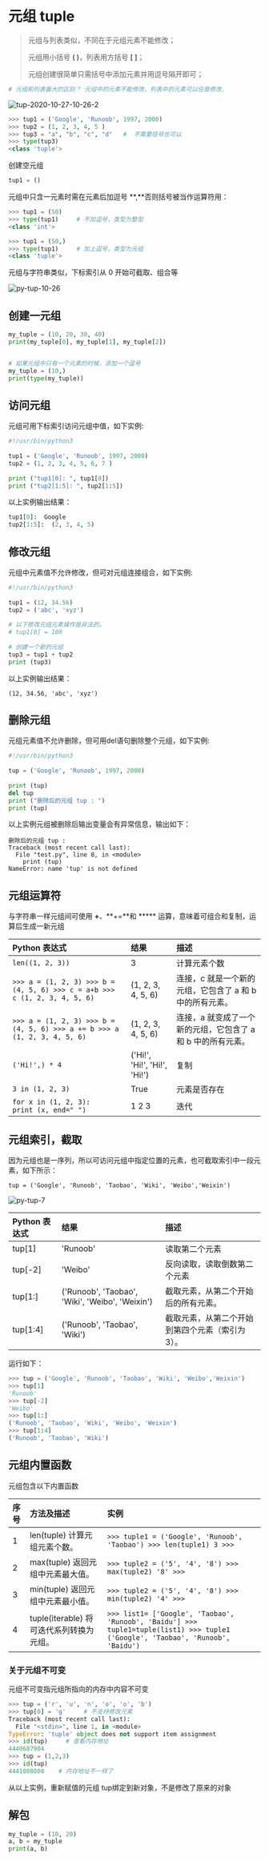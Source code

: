 # 元组 tuple

> 元组与列表类似，不同在于元组元素不能修改；
>
> 元组用小括号 **( )**，列表用方括号 **[ ]**；
>
> 元组创建很简单只需括号中添加元素并用逗号隔开即可；

~~~ bash
# 元组和列表最大的区别？ 元组中的元素不能修改，列表中的元素可以任意修改.
~~~

![tup-2020-10-27-10-26-2](D:\Note\python\基础\图片\tup-2020-10-27-10-26-2.png)



~~~ python
>>> tup1 = ('Google', 'Runoob', 1997, 2000)
>>> tup2 = (1, 2, 3, 4, 5 )
>>> tup3 = "a", "b", "c", "d"   #  不需要括号也可以
>>> type(tup3)
<class 'tuple'>
~~~



创建空元组

```python
tup1 = ()
```



元组中只含一元素时需在元素后加逗号 **,**否则括号被当作运算符用：

~~~ python
>>> tup1 = (50)
>>> type(tup1)     # 不加逗号，类型为整型
<class 'int'>

>>> tup1 = (50,)
>>> type(tup1)     # 加上逗号，类型为元组
<class 'tuple'>
~~~



元组与字符串类似，下标索引从 0 开始可截取、组合等

![py-tup-10-26](D:\Note\python\基础\图片\py-tup-10-26.png)



## 创建一元组

~~~ python
my_tuple = (10, 20, 30, 40)
print(my_tuple[0], my_tuple[1], my_tuple[2])


# 如果元组中只有一个元素的时候，添加一个逗号
my_tuple = (10,)
print(type(my_tuple))
~~~



## 访问元组

元组可用下标索引访问元组中值，如下实例:

~~~ python 
#!/usr/bin/python3
 
tup1 = ('Google', 'Runoob', 1997, 2000)
tup2 = (1, 2, 3, 4, 5, 6, 7 )
 
print ("tup1[0]: ", tup1[0])
print ("tup2[1:5]: ", tup2[1:5])
~~~

以上实例输出结果：

```python 
tup1[0]:  Google
tup2[1:5]:  (2, 3, 4, 5)
```



## 修改元组

元组中元素值不允许修改，但可对元组连接组合，如下实例:

~~~ python
#!/usr/bin/python3
 
tup1 = (12, 34.56)
tup2 = ('abc', 'xyz')
 
# 以下修改元组元素操作是非法的。
# tup1[0] = 100
 
# 创建一个新的元组
tup3 = tup1 + tup2
print (tup3)
~~~

以上实例输出结果：

```
(12, 34.56, 'abc', 'xyz')
```



## 删除元组

元组元素值不允许删除，但可用del语句删除整个元组，如下实例:

~~~ python
#!/usr/bin/python3
 
tup = ('Google', 'Runoob', 1997, 2000)
 
print (tup)
del tup
print ("删除后的元组 tup : ")
print (tup)
~~~

以上实例元组被删除后输出变量会有异常信息，输出如下：

```
删除后的元组 tup : 
Traceback (most recent call last):
  File "test.py", line 8, in <module>
    print (tup)
NameError: name 'tup' is not defined
```



## 元组运算符

与字符串一样元组间可使用 **+**、**+=**和 ***** 运算，意味着可组合和复制，运算后生成一新元组

| Python 表达式                                                | 结果                         | 描述                                                         |
| :----------------------------------------------------------- | :--------------------------- | :----------------------------------------------------------- |
| `len((1, 2, 3))`                                             | 3                            | 计算元素个数                                                 |
| `>>> a = (1, 2, 3) >>> b = (4, 5, 6) >>> c = a+b >>> c (1, 2, 3, 4, 5, 6)` | (1, 2, 3, 4, 5, 6)           | 连接，c 就是一个新的元组，它包含了 a 和 b 中的所有元素。     |
| `>>> a = (1, 2, 3) >>> b = (4, 5, 6) >>> a += b >>> a (1, 2, 3, 4, 5, 6)` | (1, 2, 3, 4, 5, 6)           | 连接，a 就变成了一个新的元组，它包含了 a 和 b 中的所有元素。 |
| `('Hi!',) * 4`                                               | ('Hi!', 'Hi!', 'Hi!', 'Hi!') | 复制                                                         |
| `3 in (1, 2, 3)`                                             | True                         | 元素是否存在                                                 |
| `for x in (1, 2, 3):     print (x, end=" ")`                 | 1 2 3                        | 迭代                                                         |



## 元组索引，截取

因为元组也是一序列，所以可访问元组中指定位置的元素，也可截取索引中一段元素，如下所示：

```
tup = ('Google', 'Runoob', 'Taobao', 'Wiki', 'Weibo','Weixin')
```

![py-tup-7](D:\Note\python\基础\图片\py-tup-7.png)

| Python 表达式 | 结果                                            | 描述                                             |
| :------------ | :---------------------------------------------- | :----------------------------------------------- |
| tup[1]        | 'Runoob'                                        | 读取第二个元素                                   |
| tup[-2]       | 'Weibo'                                         | 反向读取，读取倒数第二个元素                     |
| tup[1:]       | ('Runoob', 'Taobao', 'Wiki', 'Weibo', 'Weixin') | 截取元素，从第二个开始后的所有元素。             |
| tup[1:4]      | ('Runoob', 'Taobao', 'Wiki')                    | 截取元素，从第二个开始到第四个元素（索引为 3）。 |

运行如下：

~~~ python
>>> tup = ('Google', 'Runoob', 'Taobao', 'Wiki', 'Weibo','Weixin')
>>> tup[1]
'Runoob'
>>> tup[-2]
'Weibo'
>>> tup[1:]
('Runoob', 'Taobao', 'Wiki', 'Weibo', 'Weixin')
>>> tup[1:4]
('Runoob', 'Taobao', 'Wiki')
~~~



## 元组内置函数

元组包含以下内置函数

| 序号 | 方法及描述                               | 实例                                                         |
| :--- | :--------------------------------------- | :----------------------------------------------------------- |
| 1    | len(tuple) 计算元组元素个数。            | `>>> tuple1 = ('Google', 'Runoob', 'Taobao') >>> len(tuple1) 3 >>> ` |
| 2    | max(tuple) 返回元组中元素最大值。        | `>>> tuple2 = ('5', '4', '8') >>> max(tuple2) '8' >>> `      |
| 3    | min(tuple) 返回元组中元素最小值。        | `>>> tuple2 = ('5', '4', '8') >>> min(tuple2) '4' >>> `      |
| 4    | tuple(iterable) 将可迭代系列转换为元组。 | `>>> list1= ['Google', 'Taobao', 'Runoob', 'Baidu'] >>> tuple1=tuple(list1) >>> tuple1 ('Google', 'Taobao', 'Runoob', 'Baidu')` |



### 关于元组不可变

元组不可变指元组所指向的内存中内容不可变

~~~ python
>>> tup = ('r', 'u', 'n', 'o', 'o', 'b')
>>> tup[0] = 'g'     # 不支持修改元素
Traceback (most recent call last):
  File "<stdin>", line 1, in <module>
TypeError: 'tuple' object does not support item assignment
>>> id(tup)     # 查看内存地址
4440687904
>>> tup = (1,2,3)
>>> id(tup)
4441088800    # 内存地址不一样了
~~~

从以上实例，重新赋值的元组 tup绑定到新对象，不是修改了原来的对象



## 解包

~~~python
my_tuple = (10, 20)
a, b = my_tuple
print(a, b)
~~~

